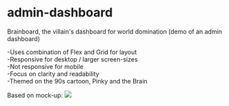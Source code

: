 # admin-dashboard
Brainboard, the villain's dashboard for world domination
(demo of an admin dashboard)

-Uses combination of Flex and Grid for layout <br>
-Responsive for desktop / larger screen-sizes <br>
-Not responsive for mobile <br>
-Focus on clarity and readability <br>
-Themed on the 90s cartoon, Pinky and the Brain

Based on mock-up:
<img src="https://cdn.statically.io/gh/TheOdinProject/curriculum/43cc6ab69fdfbef40d431a65677d2144668930ac/intermediate_html_css/grid/project_admin_dashboard/imgs/dashboard-project.png">
